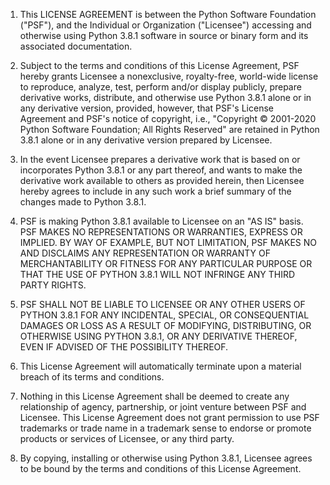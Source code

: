 1. This LICENSE AGREEMENT is between the Python Software Foundation ("PSF"), and
   the Individual or Organization ("Licensee") accessing and otherwise using Python
   3.8.1 software in source or binary form and its associated documentation.

2. Subject to the terms and conditions of this License Agreement, PSF hereby
   grants Licensee a nonexclusive, royalty-free, world-wide license to reproduce,
   analyze, test, perform and/or display publicly, prepare derivative works,
   distribute, and otherwise use Python 3.8.1 alone or in any derivative
   version, provided, however, that PSF's License Agreement and PSF's notice of
   copyright, i.e., "Copyright © 2001-2020 Python Software Foundation; All Rights
   Reserved" are retained in Python 3.8.1 alone or in any derivative version
   prepared by Licensee.

3. In the event Licensee prepares a derivative work that is based on or
   incorporates Python 3.8.1 or any part thereof, and wants to make the
   derivative work available to others as provided herein, then Licensee hereby
   agrees to include in any such work a brief summary of the changes made to Python
   3.8.1.

4. PSF is making Python 3.8.1 available to Licensee on an "AS IS" basis.
   PSF MAKES NO REPRESENTATIONS OR WARRANTIES, EXPRESS OR IMPLIED.  BY WAY OF
   EXAMPLE, BUT NOT LIMITATION, PSF MAKES NO AND DISCLAIMS ANY REPRESENTATION OR
   WARRANTY OF MERCHANTABILITY OR FITNESS FOR ANY PARTICULAR PURPOSE OR THAT THE
   USE OF PYTHON 3.8.1 WILL NOT INFRINGE ANY THIRD PARTY RIGHTS.

5. PSF SHALL NOT BE LIABLE TO LICENSEE OR ANY OTHER USERS OF PYTHON 3.8.1
   FOR ANY INCIDENTAL, SPECIAL, OR CONSEQUENTIAL DAMAGES OR LOSS AS A RESULT OF
   MODIFYING, DISTRIBUTING, OR OTHERWISE USING PYTHON 3.8.1, OR ANY DERIVATIVE
   THEREOF, EVEN IF ADVISED OF THE POSSIBILITY THEREOF.

6. This License Agreement will automatically terminate upon a material breach of
   its terms and conditions.

7. Nothing in this License Agreement shall be deemed to create any relationship
   of agency, partnership, or joint venture between PSF and Licensee.  This License
   Agreement does not grant permission to use PSF trademarks or trade name in a
   trademark sense to endorse or promote products or services of Licensee, or any
   third party.

8. By copying, installing or otherwise using Python 3.8.1, Licensee agrees
   to be bound by the terms and conditions of this License Agreement.
